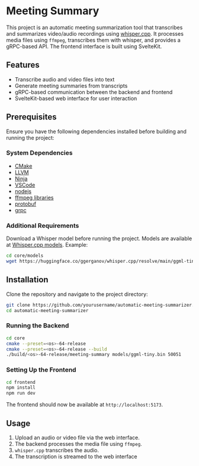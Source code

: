 # Meeting Summary

This project is an automatic meeting summarization tool that transcribes and summarizes video/audio recordings using [whisper.cpp](https://github.com/ggerganov/whisper.cpp). It processes media files using `ffmpeg`, transcribes them with whisper, and provides a gRPC-based API. The frontend interface is built using SvelteKit.

## Features
- Transcribe audio and video files into text
- Generate meeting summaries from transcripts
- gRPC-based communication between the backend and frontend
- SvelteKit-based web interface for user interaction

## Prerequisites
Ensure you have the following dependencies installed before building and running the project:

### System Dependencies

 - [CMake](https://cmake.org)
 - [LLVM](https://llvm.org)
 - [Ninja](https://ninja-build.org)
 - [VSCode](https://code.visualstudio.com)
 - [nodejs](https://nodejs.org/)
 - [ffmpeg libraries](https://ffmpeg.org)
 - [protobuf](https://protobuf.dev)
 - [grpc](https://grpc.io)

### Additional Requirements
Download a Whisper model before running the project. Models are available at [Whisper.cpp models](https://github.com/ggerganov/whisper.cpp#usage). Example:
```bash
cd core/models
wget https://huggingface.co/ggerganov/whisper.cpp/resolve/main/ggml-tiny.bin
```

## Installation
Clone the repository and navigate to the project directory:
```bash
git clone https://github.com/yourusername/automatic-meeting-summarizer.git
cd automatic-meeting-summarizer
```

### Running the Backend
```bash
cd core
cmake --preset=<os>-64-release
cmake --preset=<os>-64-release --build
./build/<os>-64-release/meeting-summary models/ggml-tiny.bin 50051
```

### Setting Up the Frontend
```bash
cd frontend
npm install
npm run dev
```
The frontend should now be available at `http://localhost:5173`.

## Usage
1. Upload an audio or video file via the web interface.
2. The backend processes the media file using `ffmpeg`.
3. `whisper.cpp` transcribes the audio.
4. The transcription is streamed to the web interface
